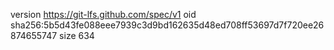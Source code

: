 version https://git-lfs.github.com/spec/v1
oid sha256:5b5d43fe088eee7939c3d9bd162635d48ed708ff53697d7f720ee26874655747
size 634
